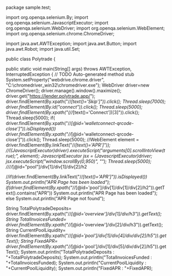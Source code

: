 package sample.test;

import org.openqa.selenium.By;
import org.openqa.selenium.JavascriptExecutor;
import org.openqa.selenium.WebDriver;
import org.openqa.selenium.WebElement;
import org.openqa.selenium.chrome.ChromeDriver;

import java.awt.AWTException;
import java.awt.Button;
import java.awt.Robot;
import java.util.Set;

public class Polytrade {

public static void main(String[] args) throws AWTException, InterruptedException {
// TODO Auto-generated method stub
       System.setProperty("webdrive.chrome.driver", "C:\\chromedriver_win32\\chromedriver.exe");
       WebDriver driver=new ChromeDriver();
       driver.manage().window().maximize();
       driver.get("https://lender.polytrade.app/");
       driver.findElement(By.xpath("//*[text()='Skip']")).click();
       Thread.sleep(7000);
  driver.findElement(By.id("connect")).click();
  Thread.sleep(5000);
  driver.findElement(By.xpath("(//*[text()='Connect'])[3]")).click();
  Thread.sleep(5000);
  if( driver.findElement(By.xpath("//*[@id='walletconnect-qrcode-close']")).isDisplayed())
  driver.findElement(By.xpath("//*[@id='walletconnect-qrcode-close']")).click();
  Thread.sleep(5000);
  //WebElement element = driver.findElement(By.linkText("//*[text()='APR']"));
  //((JavascriptExecutor)driver).executeScript("arguments[0].scrollIntoView(true);", element);
  JavascriptExecutor jsx = (JavascriptExecutor)driver;
  jsx.executeScript("window.scrollBy(0,950)", "");
  Thread.sleep(5000);
 ////*[@id="pool"]/div[1]/div[1]/div[2]/h2
 
  //if(driver.findElement(By.linkText("//*[text()='APR']")).isDisplayed()) System.out.println("APR Page has been loaded");
  if(driver.findElement(By.xpath("//*[@id='pool']/div[1]/div[1]/div[2]/h2")).getText().contains("APR"))
  System.out.println("APR Page has been loaded");
  else
  System.out.println("APR Page not found");
 
 String TotalPolytradeDeposits= driver.findElement(By.xpath("//*[@id='overview']/div[1]/div/h3")).getText();
  String TotalInvoicesFunded= driver.findElement(By.xpath("//*[@id='overview']/div[2]/div/h3")).getText();
 String CurrentPoolLiquidity= driver.findElement(By.xpath("//*[@id='pool']/div[1]/div[4]/div/div[2]/h5")).getText();
 String FixedAPR= driver.findElement(By.xpath("//*[@id='pool']/div[1]/div[5]/div/div[2]/h5")).getText();
 System.out.println("TotalPolytradeDeposits : "+TotalPolytradeDeposits);
 System.out.println("TotalInvoicesFunded : "+TotalInvoicesFunded);
 System.out.println("CurrentPoolLiquidity : "+CurrentPoolLiquidity);
 System.out.println("FixedAPR : "+FixedAPR);
